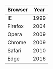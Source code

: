 
| Browser | Year |
|---------|------|
| IE      | 1999 |
| Firefox | 2004 |
| Opera   | 2009 |
| Chrome  | 2009 |
| Safari  | 2010 |
| Edge    | 2016 |